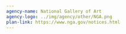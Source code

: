 ```yaml
---
agency-name: National Gallery of Art
agency-logo: ../img/agency/other/NGA.png
plan-link: https://www.nga.gov/notices.html
---
```

